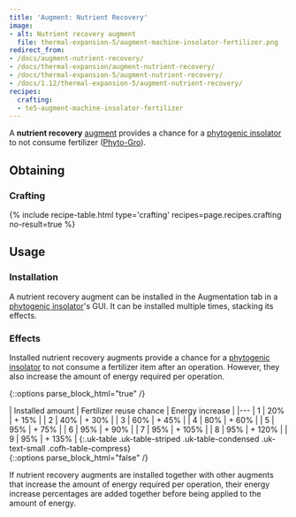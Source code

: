 ```yaml
---
title: 'Augment: Nutrient Recovery'
image:
- alt: Nutrient recovery augment
  file: thermal-expansion-5/augment-machine-insolator-fertilizer.png
redirect_from:
- /docs/augment-nutrient-recovery/
- /docs/thermal-expansion/augment-nutrient-recovery/
- /docs/thermal-expansion-5/augment-nutrient-recovery/
- /docs/1.12/thermal-expansion-5/augment-nutrient-recovery/
recipes:
  crafting:
  - te5-augment-machine-insolator-fertilizer
---
```


A **nutrient recovery** [augment](/docs/1.12/thermal-expansion/augments/) provides a chance for a
[phytogenic insolator](/docs/1.12/thermal-expansion/phytogenic-insolator/) to not consume fertilizer
([Phyto-Gro](/docs/1.12/thermal-foundation/phyto-gro/)).


Obtaining
---------

### Crafting
{% include recipe-table.html type='crafting' recipes=page.recipes.crafting no-result=true %}


Usage
-----

### Installation
A nutrient recovery augment can be installed in the Augmentation tab in a
[phytogenic insolator](/docs/1.12/thermal-expansion/phytogenic-insolator/)'s GUI. It can be installed
multiple times, stacking its effects.

### Effects
Installed nutrient recovery augments provide a chance for a [phytogenic
insolator](/docs/1.12/thermal-expansion/phytogenic-insolator/) to not consume a fertilizer item after
an operation. However, they also increase the amount of energy required per
operation.

{::options parse_block_html="true" /}
<div class="uk-overflow-container">
| Installed amount | Fertilizer reuse chance | Energy increase |
|---
| 1 | 20% | + 15% |
| 2 | 40% | + 30% |
| 3 | 60% | + 45% |
| 4 | 80% | + 60% |
| 5 | 95% | + 75% |
| 6 | 95% | + 90% |
| 7 | 95% | + 105% |
| 8 | 95% | + 120% |
| 9 | 95% | + 135% |
{:.uk-table .uk-table-striped .uk-table-condensed .uk-text-small .cofh-table-compress}
</div>
{::options parse_block_html="false" /}

If nutrient recovery augments are installed together with other augments that
increase the amount of energy required per operation, their energy increase
percentages are added together before being applied to the amount of energy.
